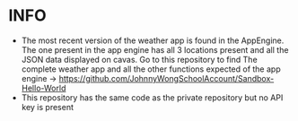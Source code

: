 # INFO
- The most recent version of the weather app is found in the AppEngine. The one present in the app engine has all 3 locations present and all the JSON data displayed on cavas. Go to this repository to find The complete weather app and all the other functions expected of the app engine -> https://github.com/JohnnyWongSchoolAccount/Sandbox-Hello-World
- This repository has the same code as the private repository but no API key is present
